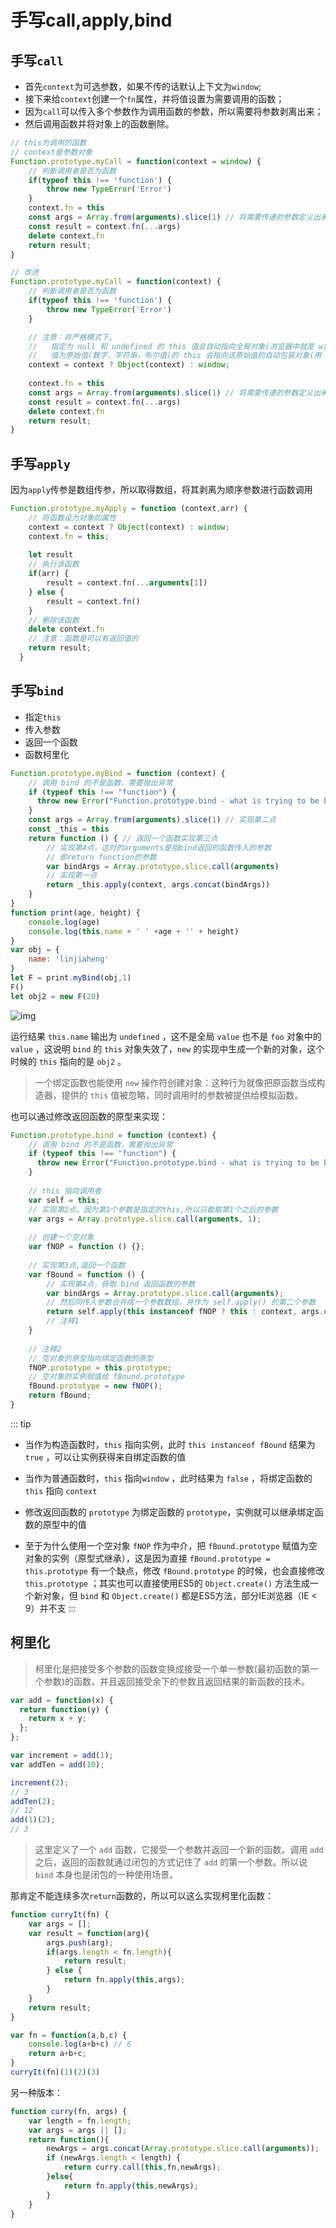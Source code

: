 # 手写call,apply,bind
## 手写`call`
- 首先`context`为可选参数，如果不传的话默认上下文为`window`;
- 接下来给`context`创建一个`fn`属性，并将值设置为需要调用的函数；
- 因为`call`可以传入多个参数作为调用函数的参数，所以需要将参数剥离出来；
- 然后调用函数并将对象上的函数删除。

```js
// this为调用的函数
// context是参数对象
Function.prototype.myCall = function(context = window) {
    // 判断调用者是否为函数
    if(typeof this !== 'function') {
        throw new TypeError('Error')
    }
    context.fn = this
    const args = Array.from(arguments).slice(1) // 将需要传递的参数定义出来
    const result = context.fn(...args)
    delete context.fn
    return result;
}

// 改进
Function.prototype.myCall = function(context) {
    // 判断调用者是否为函数
    if(typeof this !== 'function') {
        throw new TypeError('Error')
    }

    // 注意：非严格模式下, 
    //   指定为 null 和 undefined 的 this 值会自动指向全局对象(浏览器中就是 window 对象)
    //   值为原始值(数字，字符串，布尔值)的 this 会指向该原始值的自动包装对象(用 Object() 转换）
    context = context ? Object(context) : window; 
  
    context.fn = this
    const args = Array.from(arguments).slice(1) // 将需要传递的参数定义出来
    const result = context.fn(...args)
    delete context.fn
    return result;
}
```

## 手写`apply`
因为`apply`传参是数组传参，所以取得数组，将其剥离为顺序参数进行函数调用
```js
Function.prototype.myApply = function (context,arr) {
    // 将函数设为对象的属性
    context = context ? Object(context) : window; 
    context.fn = this;
      
    let result
    // 执行该函数
    if(arr) {
        result = context.fn(...arguments[1])
    } else {
        result = context.fn()
    }
    // 删除该函数
    delete context.fn
    // 注意：函数是可以有返回值的
    return result;
  }
```
## 手写`bind`
- 指定`this`
- 传入参数
- 返回一个函数
- 函数柯里化
```js
Function.prototype.myBind = function (context) {
    // 调用 bind 的不是函数，需要抛出异常
    if (typeof this !== "function") {
      throw new Error("Function.prototype.bind - what is trying to be bound is not callable");
    }
    const args = Array.from(arguments).slice(1) // 实现第二点
    const _this = this
    return function () { // 返回一个函数实现第三点
        // 实现第4点，这时的arguments是指bind返回的函数传入的参数
        // 即return function的参数
        var bindArgs = Array.prototype.slice.call(arguments)
        // 实现第一点
        return _this.apply(context, args.concat(bindArgs))
    }
}
function print(age, height) {
    console.log(age)
    console.log(this.name + ' ' +age + '' + height)
}
var obj = {
    name: 'linjiaheng'
}
let F = print.myBind(obj,1)
F()
let obj2 = new F(20)
```
![img](/dovis-blog/other/27.png)

运行结果 `this.name` 输出为 `undefined` ，这不是全局 `value` 也不是 `foo` 对象中的 `value` ，这说明 `bind` 的 `this` 对象失效了，`new` 的实现中生成一个新的对象，这个时候的 `this` 指向的是 `obj2` 。

> 一个绑定函数也能使用 `new` 操作符创建对象：这种行为就像把原函数当成构造器，提供的 `this` 值被忽略，同时调用时的参数被提供给模拟函数。

也可以通过修改返回函数的原型来实现：
```js
Function.prototype.bind = function (context) {
    // 调用 bind 的不是函数，需要抛出异常
    if (typeof this !== "function") {
      throw new Error("Function.prototype.bind - what is trying to be bound is not callable");
    }
    
    // this 指向调用者
    var self = this;
    // 实现第2点，因为第1个参数是指定的this,所以只截取第1个之后的参数
    var args = Array.prototype.slice.call(arguments, 1);
    
    // 创建一个空对象
    var fNOP = function () {};
    
    // 实现第3点,返回一个函数
    var fBound = function () {
        // 实现第4点，获取 bind 返回函数的参数
        var bindArgs = Array.prototype.slice.call(arguments);
        // 然后同传入参数合并成一个参数数组，并作为 self.apply() 的第二个参数
        return self.apply(this instanceof fNOP ? this : context, args.concat(bindArgs));
        // 注释1
    }
    
    // 注释2
    // 空对象的原型指向绑定函数的原型
    fNOP.prototype = this.prototype;
    // 空对象的实例赋值给 fBound.prototype
    fBound.prototype = new fNOP();
    return fBound;
}
```
::: tip
- 当作为构造函数时，`this` 指向实例，此时 `this instanceof fBound` 结果为 `true` ，可以让实例获得来自绑定函数的值
- 当作为普通函数时，`this` 指向`window` ，此时结果为 `false` ，将绑定函数的 `this` 指向 `context`

- 修改返回函数的 `prototype` 为绑定函数的 `prototype`，实例就可以继承绑定函数的原型中的值
- 至于为什么使用一个空对象 `fNOP` 作为中介，把 `fBound.prototype` 赋值为空对象的实例（原型式继承），这是因为直接 `fBound.prototype = this.prototype` 有一个缺点，修改 `fBound.prototype` 的时候，也会直接修改 `this.prototype` ；其实也可以直接使用ES5的 `Object.create()` 方法生成一个新对象，但 `bind` 和 `Object.create()` 都是ES5方法，部分IE浏览器（IE < 9）并不支
:::

## 柯里化
> 柯里化是把接受多个参数的函数变换成接受一个单一参数(最初函数的第一个参数)的函数，并且返回接受余下的参数且返回结果的新函数的技术。
```js
var add = function(x) {
  return function(y) {
    return x + y;
  };
};

var increment = add(1);
var addTen = add(10);

increment(2);
// 3
addTen(2);
// 12
add(1)(2);
// 3
```
> 这里定义了一个 `add` 函数，它接受一个参数并返回一个新的函数。调用 `add` 之后，返回的函数就通过闭包的方式记住了 `add` 的第一个参数。所以说 `bind` 本身也是闭包的一种使用场景。

那肯定不能连续多次`return`函数的，所以可以这么实现柯里化函数：
```js
function curryIt(fn) {
    var args = [];
    var result = function(arg){
        args.push(arg);
        if(args.length < fn.length){
            return result;
        } else {
            return fn.apply(this,args);
        }
    }
    return result;
} 

var fn = function(a,b,c) {
    console.log(a+b+c) // 6
    return a+b+c;
}
curryIt(fn)(1)(2)(3)
```

另一种版本：
```js
function curry(fn, args) {
    var length = fn.length;
    var args = args || [];
    return function(){
        newArgs = args.concat(Array.prototype.slice.call(arguments));
        if (newArgs.length < length) {
            return curry.call(this,fn,newArgs);
        }else{
            return fn.apply(this,newArgs);
        }
    }
}
```